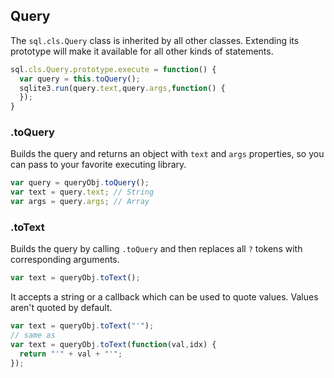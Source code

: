 ## Query

The `sql.cls.Query` class is inherited by all other classes. Extending its prototype will make it available for all other kinds of statements.

```js
sql.cls.Query.prototype.execute = function() {
  var query = this.toQuery();
  sqlite3.run(query.text,query.args,function() {
  });
}
```

### .toQuery

Builds the query and returns an object with `text` and `args` properties, so you can pass to your favorite executing library.

```js
var query = queryObj.toQuery();
var text = query.text; // String
var args = query.args; // Array
```

### .toText

Builds the query by calling `.toQuery` and then replaces all `?` tokens with corresponding arguments.

```js
var text = queryObj.toText();
```

It accepts a string or a callback which can be used to quote values. Values aren't quoted by default.

```js
var text = queryObj.toText("'");
// same as
var text = queryObj.toText(function(val,idx) {
  return "'" + val + "'";
});
```
